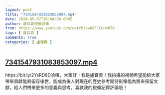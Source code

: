 ```yaml
---
layout: post
title: "7341547931083853097.mp4"
date: 2024-05-07T16:04:09.000Z
author: 盧保貴視覺影像
from: https://www.youtube.com/watch?v=k0FjLUHxbT0
tags: [ 盧保貴 ]
comments: True
categories: [ 盧保貴 ]
---
```

<!--1715097849000-->
[7341547931083853097.mp4](https://www.youtube.com/watch?v=k0FjLUHxbT0)
------

<div>
https://bit.ly/2YsRD8D哈嘍，大家好！我是盧寶貴！我拍攝的視頻希望能給大家帶來貢獻能夠留存後世，能成為後人對現在的歷史參考期待影像能為將來保留文獻，給人們帶來更多的意義與思考。喜歡我的視頻記得評論哦！
</div>
